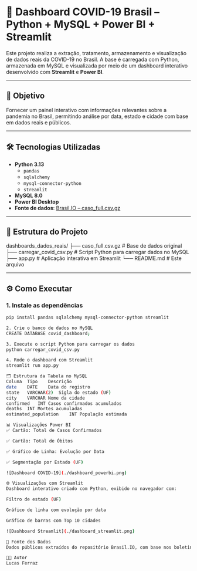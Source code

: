 # 🦠 Dashboard COVID-19 Brasil – Python + MySQL + Power BI + Streamlit

Este projeto realiza a extração, tratamento, armazenamento e visualização de dados reais da COVID-19 no Brasil. A base é carregada com Python, armazenada em MySQL e visualizada por meio de um dashboard interativo desenvolvido com **Streamlit** e **Power BI**.

---

## 🎯 Objetivo

Fornecer um painel interativo com informações relevantes sobre a pandemia no Brasil, permitindo análise por data, estado e cidade com base em dados reais e públicos.

---

## 🛠️ Tecnologias Utilizadas

- **Python 3.13**
  - `pandas`
  - `sqlalchemy`
  - `mysql-connector-python`
  - `streamlit`
- **MySQL 8.0**
- **Power BI Desktop**
- **Fonte de dados**: [Brasil.IO – caso_full.csv.gz](https://data.brasil.io/dataset/covid19/caso_full.csv.gz)

---

## 📁 Estrutura do Projeto

dashboards_dados_reais/
├── caso_full.csv.gz # Base de dados original
├── carregar_covid_csv.py # Script Python para carregar dados no MySQL
├── app.py # Aplicação interativa em Streamlit
└── README.md # Este arquivo

---

## ⚙️ Como Executar

### 1. Instale as dependências
```bash
pip install pandas sqlalchemy mysql-connector-python streamlit

2. Crie o banco de dados no MySQL
CREATE DATABASE covid_dashboard;

3. Execute o script Python para carregar os dados
python carregar_covid_csv.py

4. Rode o dashboard com Streamlit
streamlit run app.py

🗂️ Estrutura da Tabela no MySQL
Coluna	Tipo	Descrição
date	DATE	Data do registro
state	VARCHAR(2)	Sigla do estado (UF)
city	VARCHAR	Nome da cidade
confirmed	INT	Casos confirmados acumulados
deaths	INT	Mortes acumuladas
estimated_population	INT	População estimada

📊 Visualizações Power BI
✅ Cartão: Total de Casos Confirmados

✅ Cartão: Total de Óbitos

✅ Gráfico de Linha: Evolução por Data

✅ Segmentação por Estado (UF)

![Dashboard COVID-19](./dashboard_powerbi.png)

🌐 Visualizações com Streamlit
Dashboard interativo criado com Python, exibido no navegador com:

Filtro de estado (UF)

Gráfico de linha com evolução por data

Gráfico de barras com Top 10 cidades

![Dashboard Streamlit](./dashboard_streamlit.png)

📌 Fonte dos Dados
Dados públicos extraídos do repositório Brasil.IO, com base nos boletins das Secretarias Estaduais de Saúde.

👨‍💻 Autor
Lucas Ferraz

